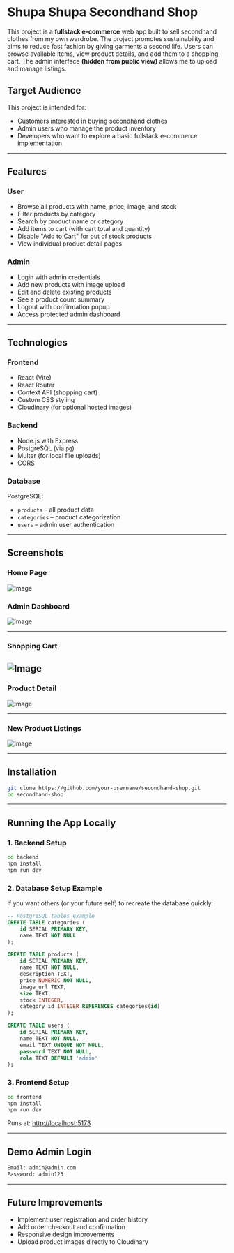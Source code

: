 # Shupa Shupa Secondhand Shop

This project is a **fullstack e-commerce** web app built to sell secondhand clothes from my own wardrobe. The project promotes sustainability and aims to reduce fast fashion by giving garments a second life.
Users can browse available items, view product details, and add them to a shopping cart. The admin interface **(hidden from public view)** allows me to upload and manage listings.

## Target Audience

This project is intended for:

- Customers interested in buying secondhand clothes
- Admin users who manage the product inventory
- Developers who want to explore a basic fullstack e-commerce implementation

---

## Features

### User
- Browse all products with name, price, image, and stock
- Filter products by category
- Search by product name or category
- Add items to cart (with cart total and quantity)
- Disable "Add to Cart" for out of stock products
- View individual product detail pages

### Admin
- Login with admin credentials
- Add new products with image upload
- Edit and delete existing products
- See a product count summary
- Logout with confirmation popup
- Access protected admin dashboard

---

## Technologies

### Frontend
- React (Vite)
- React Router
- Context API (shopping cart)
- Custom CSS styling
- Cloudinary (for optional hosted images)

### Backend
- Node.js with Express
- PostgreSQL (via `pg`)
- Multer (for local file uploads)
- CORS

### Database
PostgreSQL:
- `products` – all product data
- `categories` – product categorization
- `users` – admin user authentication

---

## Screenshots

### Home Page

![Image](https://github.com/user-attachments/assets/ca32bd33-a3dd-4574-85a0-98013459d2df)

### Admin Dashboard

![Image](https://github.com/user-attachments/assets/3871bda3-523a-48b6-aa73-61bde1b06ea5)

---

### Shopping Cart

![Image](https://github.com/user-attachments/assets/8a9902a2-dfea-4888-a2dc-c505a7a6120c)
---

### Product Detail

![Image](https://github.com/user-attachments/assets/b9f30c26-b153-4f0e-b1a8-fed3710f3da2)

---

### New Product Listings

![Image](https://github.com/user-attachments/assets/24a8b691-9da9-4732-883d-86f8f4b96a72)

---

## Installation

```bash
git clone https://github.com/your-username/secondhand-shop.git
cd secondhand-shop
```

---

## Running the App Locally

### 1. Backend Setup

```bash
cd backend
npm install
npm run dev
```

### 2. Database Setup Example

If you want others (or your future self) to recreate the database quickly:

```sql
-- PostgreSQL tables example
CREATE TABLE categories (
    id SERIAL PRIMARY KEY,
    name TEXT NOT NULL
);

CREATE TABLE products (
    id SERIAL PRIMARY KEY,
    name TEXT NOT NULL,
    description TEXT,
    price NUMERIC NOT NULL,
    image_url TEXT,
    size TEXT,
    stock INTEGER,
    category_id INTEGER REFERENCES categories(id)
);

CREATE TABLE users (
    id SERIAL PRIMARY KEY,
    name TEXT NOT NULL,
    email TEXT UNIQUE NOT NULL,
    password TEXT NOT NULL,
    role TEXT DEFAULT 'admin'
);
```

### 3. Frontend Setup

```bash
cd frontend
npm install
npm run dev
```

Runs at: [http://localhost:5173](http://localhost:5173)

---

## Demo Admin Login

```txt
Email: admin@admin.com
Password: admin123
```

---

## Future Improvements

- Implement user registration and order history
- Add order checkout and confirmation
- Responsive design improvements
- Upload product images directly to Cloudinary
